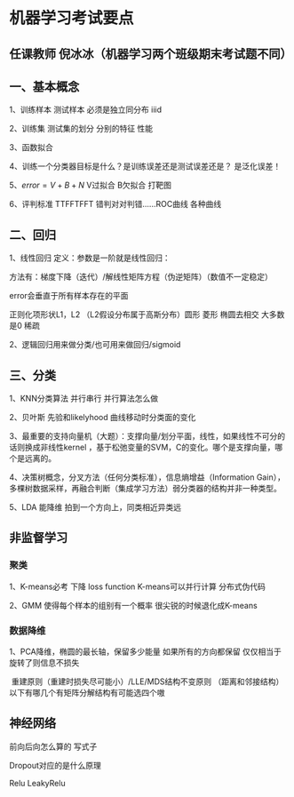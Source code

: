 # 机器学习考试要点
## 任课教师 倪冰冰（机器学习两个班级期末考试题不同）

## 一、基本概念

1、训练样本 测试样本 必须是独立同分布 iiid

2、训练集 测试集的划分 分别的特征 性能

3、函数拟合

4、训练一个分类器目标是什么？是训练误差还是测试误差还是？ 是泛化误差！

5、$error=V+B+N$  V过拟合 B欠拟合 打靶图

6、评判标准 TTFFTFFT 错判对对判错......ROC曲线 各种曲线



## 二、回归

1、线性回归 定义：参数是一阶就是线性回归：

方法有：梯度下降（迭代）/解线性矩阵方程（伪逆矩阵）（数值不一定稳定）

error会垂直于所有样本存在的平面

正则化项形状L1，L2 （L2假设分布属于高斯分布）圆形 菱形 椭圆去相交 大多数是0 稀疏

2、逻辑回归用来做分类/也可用来做回归/sigmoid



## 三、分类

1、KNN分类算法 并行串行 并行算法怎么做

2、贝叶斯 先验和likelyhood 曲线移动时分类面的变化

3、最重要的支持向量机（大题）：支撑向量/划分平面，线性，如果线性不可分的话则换成非线性kernel ，基于松弛变量的SVM，C的变化。哪个是支撑向量，哪个是远离的。

4、决策树概念，分叉方法（任何分类标准），信息熵增益（Information Gain），多棵树数据采样，再融合判断（集成学习方法）弱分类器的结构并非一种类型。

5、LDA 能降维 拍到一个方向上，同类相近异类远 



## 非监督学习

### 聚类 

1、K-means必考 下降 loss function K-means可以并行计算 分布式伪代码

2、GMM 使得每个样本的组别有一个概率 很尖锐的时候退化成K-means

### 数据降维

1、PCA降维，椭圆的最长轴，保留多少能量 如果所有的方向都保留 仅仅相当于旋转了则信息不损失

​	重建原则（重建时损失尽可能小）/LLE/MDS结构不变原则 （距离和邻接结构）以下有哪几个有矩阵分解结构有可能选四个嗷



## 神经网络

前向后向怎么算的 写式子

 Dropout对应的是什么原理

Relu LeakyRelu
